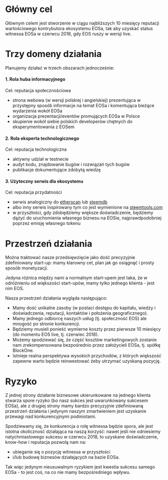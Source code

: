 # Główny cel

Głównym celem jest stworzenie w ciągu najbliższych 10 miesięcy reputacji wartościowego kontrybutora ekosystemu EOSa, tak aby uzyskać status witnessa EOSa w czerwcu 2018, gdy EOS ruszy w wersji live.

# Trzy domeny działania

Planujemy działać w trzech obszarach jednocześnie:

#### 1. Rola huba informacyjnego

Cel: reputacja społecznościowa

- strona webowa (w wersji polskiej i angielskiej) prezentująca w przystępny sposób informacje na temat EOSa i komentująca bieżące wydarzenia wokół EOSa
- organizacja prezentacji/eventów promujących EOSa w Polsce
- skupienie wokół siebie polskich developerów chętnych do eksperymentowania z EOSem

#### 2. Rola eksperta technologicznego

Cel: reputacja technologiczna

- aktywny udział w testnecie
- audyt kodu, znajdowanie bugów i rozwiązań tych bugów
- publikacje dokumentujące zdobytą wiedzę

#### 3. Użyteczny serwis dla ekosystemu

Cel: reputacja przydatności

- serwis analogiczny do [etherscan](https://etherscan.io/) lub [steemdb](https://steemdb.com/)
- albo inny serwis inspirowany tym co jest wymienione na [steemtools.com](http://steemtools.com/)
- w przyszłości, gdy zdobędziemy większe doświadczenie, będziemy dążyć do uruchomienia własnego biznesu na EOSie, najprawdpodobniej poprzez emisję własnego tokenu

# Przestrzeń działania

Można traktować nasze przedsięwzięcie jako dość precyzyjnie zdefiniowany start-up: mamy klarowny cel, plan jak go osiągnąć i prosty sposób monetyzacji.

Jedyna różnica między nami a normalnym start-upem jest taka, że w odróżnieniu od większości start-upów, mamy tylko jednego klienta - jest nim EOS.

Nasza przestrzeń działania wygląda następująco:

- Mamy dość unikalne zasoby (w postaci dostępu do kapitału, wiedzy i doświadczenia, reputacji, kontaktów i położenia geograficznego).
- Mamy jednego odbiorcę naszych usług (tj. społeczność EOS) ale mnogość po stronie konkurencji.
- Będziemy musieli ponieść wymierne koszty przez pierwsze 10 miesięcy (do momentu EOS live, tj. czerwiec 2018). 
- Możemy spodziewać się, że część kosztów marketingowych zostanie nam zrekompensowana bezpośrednio przez założycieli EOSa, tj. spółkę BlockOne.
- Istnieje realna perspektywa wysokich przychodów, z których większość zapewne warto będzie reinwestować żeby utrzymać uzyskaną pozycję.

# Ryzyko

Z jednej strony działanie biznesowe ukierunkowane na jednego klienta stwarza spore ryzyko (bo nasz sukces jest uwarunkowany sukcesem EOSa), ale z drugiej strony mamy bardzo precyzyjnie zdefiniowaną przestrzeń działania i jedynym naszym zmartwieniem jest uzyskanie przewagi nad konkurencyjnymi podmiotami.

Spodziewamy się, że konkurencja o rolę witnessa będzie spora, ale jest istotna okoliczność działająca na naszą korzyść: nawet jeśli nie odniesiemy natychmiastowego sukcesu w czerwcu 2018, to uzyskane doświadczenie, know-how i reputacja pozwolą nam na:

- ubieganie się o pozycję witnessa w przyszłości 
- i/lub budowę biznesów działających na bazie EOSa.  

Tak więc jedynym nieusuwalnym ryzykiem jest kwestia sukcesu samego EOSa - to jest coś, na co nie mamy bezpośredniego wpływu.